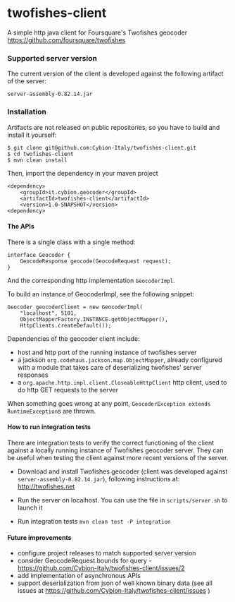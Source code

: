 twofishes-client
================

A simple http java client for Foursquare's Twofishes geocoder https://github.com/foursquare/twofishes

### Supported server version
The current version of the client is developed against the following artifact of the server: 

```server-assembly-0.82.14.jar```

### Installation
Artifacts are not released on public repositories, so you have to build and install it yourself: 

```
$ git clone git@github.com:Cybion-Italy/twofishes-client.git
$ cd twofishes-client
$ mvn clean install
```

Then, import the dependency in your maven project
```
<dependency>
    <groupId>it.cybion.geocoder</groupId>
    <artifactId>twofishes-client</artifactId>
    <version>1.0-SNAPSHOT</version>
<dependency>
```

#### The APIs
There is a single class with a single method: 
```
interface Geocoder {
	GeocodeResponse geocode(GeocodeRequest request); 
}
```

And the corresponding http implementation ```GeocoderImpl```. 

To build an instance of GeocoderImpl, see the following snippet: 

```
Geocoder geocoderClient = new GeocoderImpl(
	"localhost", 5101,
	ObjectMapperFactory.INSTANCE.getObjectMapper(), 
	HttpClients.createDefault());
```

Dependencies of the geocoder client include: 

* host and http port of the running instance of twofishes server
* a jackson ```org.codehaus.jackson.map.ObjectMapper```, 
already configured with a module that takes care of deserializing twofishes' server responses
* a ```org.apache.http.impl.client.CloseableHttpClient``` http client, 
used to do http GET requests to the server

When something goes wrong at any point, ```GeocoderException extends RuntimeException```s are thrown. 

#### How to run integration tests
There are integration tests to verify the correct functioning of the client against 
a locally running instance of  Twofishes geocoder server. 
They can be useful when testing the client against more recent versions of the server. 

* Download and install Twofishes geocoder (client was developed against ```server-assembly-0.82.14.jar```), 
following instructions at: http://twofishes.net

* Run the server on localhost. You can use the file in ```scripts/server.sh``` to launch it

* Run integration tests
```mvn clean test -P integration```

#### Future improvements
* configure project releases to match supported server version
* consider GeocodeRequest.bounds for query - https://github.com/Cybion-Italy/twofishes-client/issues/2
* add implementation of asynchronous APIs
* support deserialization from json of well known binary data 
(see all issues at https://github.com/Cybion-Italy/twofishes-client/issues )

#### 
